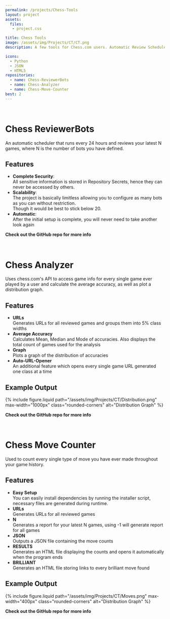 ```yaml
---
permalink: /projects/Chess-Tools
layout: project
assets:
  files:
   - project.css

title: Chess Tools
image: /assets/img/Projects/CT/CT.png
description: A few tools for Chess.com users. Automatic Review Scheduler and Profile Analyzer.

icons:
  - Python
  - JSON
  - HTML5
repositories:
  - name: Chess-ReviewerBots
  - name: Chess-Analyzer
  - name: Chess-Move-Counter
best: 2
---
```


<br class="big-spacer">

<h1 class="heading">Chess ReviewerBots</h1>
An automatic scheduler that runs every 24 hours and reviews your latest N games, where N is the number of bots you have defined.

## Features

- **Complete Security**:  
  All sensitive information is stored in Repository Secrets, hence they can never be accessed by others.
- **Scalability**:  
  The project is basically limitless allowing you to configure as many bots as you can without restriction.  
  Though it would be best to stick below 20.
- **Automatic**:  
  After the initial setup is complete, you will never need to take another look again

**Check out the GitHub repo for more info**

<br class="big-spacer">

<h1 class="heading">Chess Analyzer</h1>
Uses chess.com's API to access game info for every single game ever played by a user and calculate the average accuracy, as well as plot a distribution graph.

## Features

- **URLs**  
  Generates URLs for all reviewed games and groups them into 5% class widths
- **Average Accuracy**  
  Calculates Mean, Median and Mode of accuracies. Also displays the total count of games used for the analysis
- **Graph**  
  Plots a graph of the distribution of accuracies
- **Auto-URL-Opener**  
  An additional feature which opens every single game URL generated one class at a time

## Example Output
{% include figure.liquid path="/assets/img/Projects/CT/Distribution.png" max-width="1000px" class="rounded-corners" alt="Distribution Graph" %}

**Check out the GitHub repo for more info**

<br class="big-spacer">

<h1 class="heading">Chess Move Counter</h1>
Used to count every single type of move you have ever made throughout your game history.

## Features

- **Easy Setup**  
  You can easily install dependencies by running the installer script, necessary files are generated during runtime.
- **URLs**  
  Generates URLs for all reviewed games
- **N**  
  Generates a report for your latest N games, using -1 will generate report for all games
- **JSON**  
  Outputs a JSON file containing the move counts
- **RESULTS**  
  Generates an HTML file displaying the counts and opens it automatically when the program ends
- **BRILLIANT**  
  Generates an HTML file storing links to every brilliant move found

## Example Output
{% include figure.liquid path="/assets/img/Projects/CT/Moves.png" max-width="400px" class="rounded-corners" alt="Distribution Graph" %}

**Check out the GitHub repo for more info**